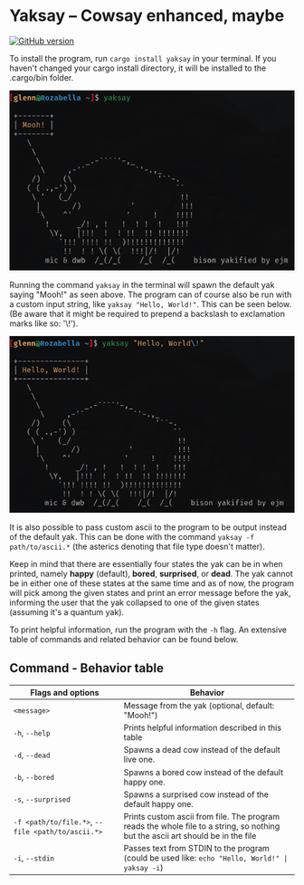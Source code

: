 # Yaksay &ndash; Cowsay enhanced, maybe

[![GitHub version](https://img.shields.io/crates/v/yaksay?color=green&style=for-the-badge)](https://crates.io/crates/yaksay)

To install the program, run `cargo install yaksay` in your terminal. If you haven't changed your cargo install directory, it will be installed to the .cargo/bin folder.

![Yaksay default preview](yaksay-preview-default.png)

Running the command `yaksay` in the terminal will spawn the default yak saying "Mooh!" as seen above. The program can of course also be run with a custom input string, like `yaksay "Hello, World!"`. This can be seen below. (Be aware that it might be required to prepend a backslash to exclamation marks like so: '\\!').

![Yaksay custom string preview](yaksay-preview-custom_string.png)

It is also possible to pass custom ascii to the program to be output instead of the default yak. This can be done with the command `yaksay -f path/to/ascii.*` (the asterics denoting that file type doesn't matter). 

Keep in mind that there are essentially four states the yak can be in when printed, namely **happy** (default), **bored**, **surprised**, or **dead**. The yak cannot be in either one of these states at the same time and as of now, the program will pick among the given states and print an error message before the yak, informing the user that the yak collapsed to one of the given states (assuming it's a quantum yak).

To print helpful information, run the program with the `-h` flag. An extensive table of commands and related behavior can be found below.

## Command - Behavior table

| Flags and options                                | Behavior                                                                                                                        |
|--------------------------------------------------|---------------------------------------------------------------------------------------------------------------------------------|
| `<message>`                                      | Message from the yak (optional, default: "Mooh!")                                                                               |
| `-h`, `--help`                                   | Prints helpful information described in this table                                                                              |
| `-d`, `--dead`                                   | Spawns a dead cow instead of the default live one.                                                                              |
| `-b`, `--bored`                                  | Spawns a bored cow instead of the default happy one.                                                                            |
| `-s`, `--surprised`                              | Spawns a surprised cow instead of the default happy one.                                                                        |
| `-f <path/to/file.*>`, `--file <path/to/ascii.*>` | Prints custom ascii from file. The program reads the whole file to a string, so nothing but the ascii art should be in the file |
| `-i`, `--stdin`                                  | Passes text from STDIN to the program (could be used like: `echo "Hello, World!" \| yaksay -i`)                                 |
